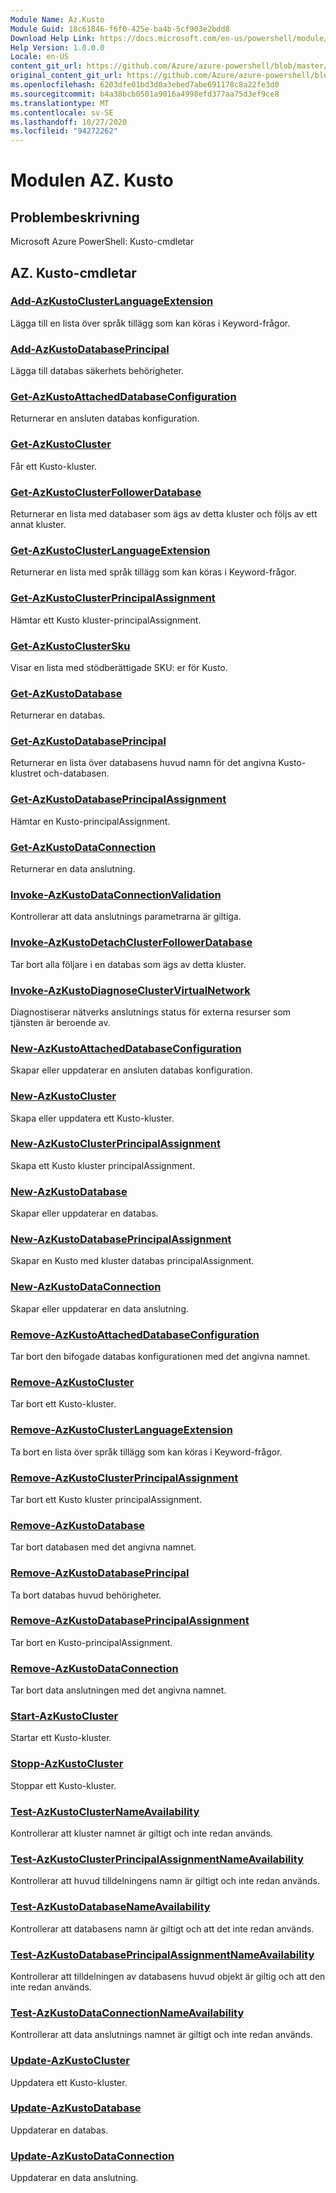 ```yaml
---
Module Name: Az.Kusto
Module Guid: 18c61846-f6f0-425e-ba4b-5cf903e2bdd8
Download Help Link: https://docs.microsoft.com/en-us/powershell/module/az.kusto
Help Version: 1.0.0.0
Locale: en-US
content_git_url: https://github.com/Azure/azure-powershell/blob/master/src/Kusto/help/Az.Kusto.md
original_content_git_url: https://github.com/Azure/azure-powershell/blob/master/src/Kusto/help/Az.Kusto.md
ms.openlocfilehash: 6203dfe01bd3d0a3ebed7abe691178c8a22fe3d0
ms.sourcegitcommit: b4a38bcb0501a9016a4998efd377aa75d3ef9ce8
ms.translationtype: MT
ms.contentlocale: sv-SE
ms.lasthandoff: 10/27/2020
ms.locfileid: "94272262"
---
```

# Modulen AZ. Kusto
## Problembeskrivning
Microsoft Azure PowerShell: Kusto-cmdletar

## AZ. Kusto-cmdletar
### [Add-AzKustoClusterLanguageExtension](Add-AzKustoClusterLanguageExtension.md)
Lägga till en lista över språk tillägg som kan köras i Keyword-frågor.

### [Add-AzKustoDatabasePrincipal](Add-AzKustoDatabasePrincipal.md)
Lägga till databas säkerhets behörigheter.

### [Get-AzKustoAttachedDatabaseConfiguration](Get-AzKustoAttachedDatabaseConfiguration.md)
Returnerar en ansluten databas konfiguration.

### [Get-AzKustoCluster](Get-AzKustoCluster.md)
Får ett Kusto-kluster.

### [Get-AzKustoClusterFollowerDatabase](Get-AzKustoClusterFollowerDatabase.md)
Returnerar en lista med databaser som ägs av detta kluster och följs av ett annat kluster.

### [Get-AzKustoClusterLanguageExtension](Get-AzKustoClusterLanguageExtension.md)
Returnerar en lista med språk tillägg som kan köras i Keyword-frågor.

### [Get-AzKustoClusterPrincipalAssignment](Get-AzKustoClusterPrincipalAssignment.md)
Hämtar ett Kusto kluster-principalAssignment.

### [Get-AzKustoClusterSku](Get-AzKustoClusterSku.md)
Visar en lista med stödberättigade SKU: er för Kusto.

### [Get-AzKustoDatabase](Get-AzKustoDatabase.md)
Returnerar en databas.

### [Get-AzKustoDatabasePrincipal](Get-AzKustoDatabasePrincipal.md)
Returnerar en lista över databasens huvud namn för det angivna Kusto-klustret och-databasen.

### [Get-AzKustoDatabasePrincipalAssignment](Get-AzKustoDatabasePrincipalAssignment.md)
Hämtar en Kusto-principalAssignment.

### [Get-AzKustoDataConnection](Get-AzKustoDataConnection.md)
Returnerar en data anslutning.

### [Invoke-AzKustoDataConnectionValidation](Invoke-AzKustoDataConnectionValidation.md)
Kontrollerar att data anslutnings parametrarna är giltiga.

### [Invoke-AzKustoDetachClusterFollowerDatabase](Invoke-AzKustoDetachClusterFollowerDatabase.md)
Tar bort alla följare i en databas som ägs av detta kluster.

### [Invoke-AzKustoDiagnoseClusterVirtualNetwork](Invoke-AzKustoDiagnoseClusterVirtualNetwork.md)
Diagnostiserar nätverks anslutnings status för externa resurser som tjänsten är beroende av.

### [New-AzKustoAttachedDatabaseConfiguration](New-AzKustoAttachedDatabaseConfiguration.md)
Skapar eller uppdaterar en ansluten databas konfiguration.

### [New-AzKustoCluster](New-AzKustoCluster.md)
Skapa eller uppdatera ett Kusto-kluster.

### [New-AzKustoClusterPrincipalAssignment](New-AzKustoClusterPrincipalAssignment.md)
Skapa ett Kusto kluster principalAssignment.

### [New-AzKustoDatabase](New-AzKustoDatabase.md)
Skapar eller uppdaterar en databas.

### [New-AzKustoDatabasePrincipalAssignment](New-AzKustoDatabasePrincipalAssignment.md)
Skapar en Kusto med kluster databas principalAssignment.

### [New-AzKustoDataConnection](New-AzKustoDataConnection.md)
Skapar eller uppdaterar en data anslutning.

### [Remove-AzKustoAttachedDatabaseConfiguration](Remove-AzKustoAttachedDatabaseConfiguration.md)
Tar bort den bifogade databas konfigurationen med det angivna namnet.

### [Remove-AzKustoCluster](Remove-AzKustoCluster.md)
Tar bort ett Kusto-kluster.

### [Remove-AzKustoClusterLanguageExtension](Remove-AzKustoClusterLanguageExtension.md)
Ta bort en lista över språk tillägg som kan köras i Keyword-frågor.

### [Remove-AzKustoClusterPrincipalAssignment](Remove-AzKustoClusterPrincipalAssignment.md)
Tar bort ett Kusto kluster principalAssignment.

### [Remove-AzKustoDatabase](Remove-AzKustoDatabase.md)
Tar bort databasen med det angivna namnet.

### [Remove-AzKustoDatabasePrincipal](Remove-AzKustoDatabasePrincipal.md)
Ta bort databas huvud behörigheter.

### [Remove-AzKustoDatabasePrincipalAssignment](Remove-AzKustoDatabasePrincipalAssignment.md)
Tar bort en Kusto-principalAssignment.

### [Remove-AzKustoDataConnection](Remove-AzKustoDataConnection.md)
Tar bort data anslutningen med det angivna namnet.

### [Start-AzKustoCluster](Start-AzKustoCluster.md)
Startar ett Kusto-kluster.

### [Stopp-AzKustoCluster](Stop-AzKustoCluster.md)
Stoppar ett Kusto-kluster.

### [Test-AzKustoClusterNameAvailability](Test-AzKustoClusterNameAvailability.md)
Kontrollerar att kluster namnet är giltigt och inte redan används.

### [Test-AzKustoClusterPrincipalAssignmentNameAvailability](Test-AzKustoClusterPrincipalAssignmentNameAvailability.md)
Kontrollerar att huvud tilldelningens namn är giltigt och inte redan används.

### [Test-AzKustoDatabaseNameAvailability](Test-AzKustoDatabaseNameAvailability.md)
Kontrollerar att databasens namn är giltigt och att det inte redan används.

### [Test-AzKustoDatabasePrincipalAssignmentNameAvailability](Test-AzKustoDatabasePrincipalAssignmentNameAvailability.md)
Kontrollerar att tilldelningen av databasens huvud objekt är giltig och att den inte redan används.

### [Test-AzKustoDataConnectionNameAvailability](Test-AzKustoDataConnectionNameAvailability.md)
Kontrollerar att data anslutnings namnet är giltigt och inte redan används.

### [Update-AzKustoCluster](Update-AzKustoCluster.md)
Uppdatera ett Kusto-kluster.

### [Update-AzKustoDatabase](Update-AzKustoDatabase.md)
Uppdaterar en databas.

### [Update-AzKustoDataConnection](Update-AzKustoDataConnection.md)
Uppdaterar en data anslutning.

